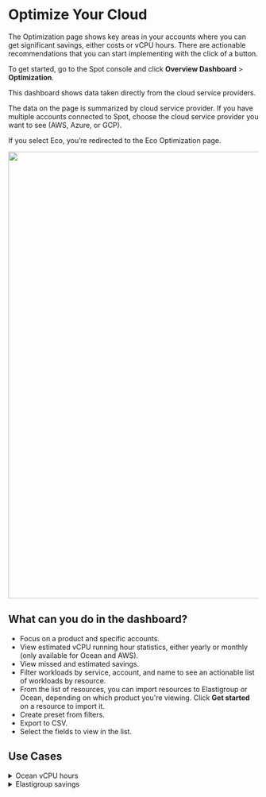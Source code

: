 # Optimize Your Cloud

The Optimization page shows key areas in your accounts where you can get significant savings, either costs or vCPU hours. There are actionable recommendations that you can start implementing with the click of a button.

To get started, go to the Spot console and click **Overview Dashboard** > **Optimization**.

This dashboard shows data taken directly from the cloud service providers.

The data on the page is summarized by cloud service provider. If you have multiple accounts connected to Spot, choose the cloud service provider you want to see (AWS, Azure, or GCP).

If you select Eco, you’re redirected to the Eco Optimization page.

<img width="900" src="https://github.com/user-attachments/assets/736d6406-ee62-4196-aa82-c92a595e49e7" />


## What can you do in the dashboard?

* Focus on a product and specific accounts.
* View estimated vCPU running hour statistics, either yearly or monthly (only available for Ocean and AWS).
* View missed and estimated savings.
* Filter workloads by service, account, and name to see an actionable list of workloads by resource.
* From the list of resources, you can import resources to Elastigroup or Ocean, depending on which product you're viewing. Click **Get started** on a resource to import it.
* Create preset from filters.
* Export to CSV.
* Select the fields to view in the list.

## Use Cases

 <details>
   <summary markdown="span">Ocean vCPU hours</summary>

   Let’s say you want to see how much you can save on vCPU hours on your EKS containerized environments. For example, you can filter on:

* **Product**: <i>Ocean</i>
* **Savings type**: <i>vCPU hours</i>
* **Service**: <i>EKS</i>

You can sort the list by estimated vCPU hours to identify the resources you can save the most on. Click **Get Started** to onboard the resource to Ocean.

 </details>

 <details>
   <summary markdown="span">Elastigroup savings</summary>

   Let’s say you want to see how much you can save on Elastigroup. For example, you can filter on:

* **Product**: <i>Elastigroup</i>
* **Savings type**: <i>Elastigroup savings</i>
* **Service**: <i>ASG</i>

You can sort the list by estimated monthly savings to identify the resources you can save the most on. Click **Get Started** to onboard the resource to Elastigroup.

 </details>
